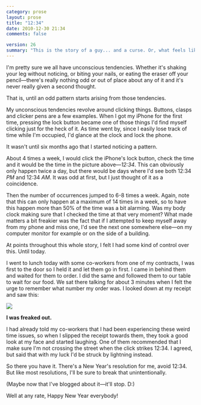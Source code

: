 ```yaml
---
category: prose
layout: prose
title: "12:34"
date: 2010-12-30 21:34
comments: false

version: 26
summary: "This is the story of a guy... and a curse. Or, what feels like a curse. Let's end this very quiet year on Avalonstar with something silly... or freaky."
---
```


I'm pretty sure we all have unconscious tendencies. Whether it's shaking your leg without noticing, or biting your nails, or eating the eraser off your pencil—there's really nothing odd or out of place about any of it and it's never really given a second thought.

That is, until an odd pattern starts arising from those tendencies.

My unconscious tendencies revolve around clicking things. Buttons, clasps and clicker pens are a few examples. When I got my iPhone for the first time, pressing the lock button became one of those things I'd find myself clicking just for the heck of it. As time went by, since I easily lose track of time while I'm occupied, I'd glance at the clock and lock the phone.

It wasn't until six months ago that I started noticing a pattern.

About 4 times a week, I would click the iPhone's lock button, check the time and it would be the time in the picture above—*12:34*. This can obviously only happen twice a day, but there would be days where I'd see both 12:34 *PM* and 12:34 *AM*. It was odd at first, but I just thought of it as a coincidence.

Then the number of occurrences jumped to 6-8 times a week. Again, note that this can only happen at a maximum of 14 times in a week, so to have this happen more than 50% of the time was a bit alarming. Was my body clock making sure that I checked the time at that very moment? What made matters a bit freakier was the fact that if I attempted to keep myself away from my phone and miss one, I'd see the next one somewhere else—on my computer monitor for example or on the side of a building.

At points throughout this whole story, I felt I had some kind of control over this. Until today.

I went to lunch today with some co-workers from one of my contracts, I was first to the door so I held it and let them go in first. I came in behind them and waited for them to order. I did the same and followed them to our table to wait for our food. We sat there talking for about 3 minutes when I felt the urge to remember what number my order was. I looked down at my receipt and saw this:

![](http://avalonstar.com/assets/4d1d8322dabe9d5ac800000c/1234.jpg)

**I was freaked out.**

I had already told my co-workers that I had been experiencing these weird time issues, so when I slipped the receipt towards them, they took a good look at my face and started laughing. One of them recommended that I make sure I'm not crossing the street when the click strikes 12:34. I agreed, but said that with my luck I'd be struck by lightning instead.

So there you have it. There's a New Year's resolution for me, avoid 12:34. But like most resolutions, I'll be sure to break that unintentionally.

(Maybe now that I've blogged about it—it'll stop. D:)

Well at any rate, Happy New Year everybody!
